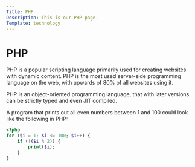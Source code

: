 ```yaml
---
Title: PHP
Description: This is our PHP page.
Template: technology
---
```


PHP
==========================

PHP is a popular scripting language primarily used for creating websites with dynamic content. PHP is the most used server-side programming language on the web, with upwards of 80% of all websites using it.

PHP is an object-oriented programming language, that with later versions can be strictly typed and even JIT compiled.

A program that prints out all even numbers between 1 and 100 could look like the following in PHP:

```php
<?php
for ($i = 1; $i <= 100; $i++) {
    if (!($i % 2)) {
        print($i);
    }
}
```
